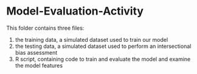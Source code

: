 # Model-Evaluation-Activity

This folder contains three files: 
1) the training data, a simulated dataset used to train our model
2) the testing data, a simulated dataset used to perform an intersectional bias assessment
3) R script, containing code to train and evaluate the model and examine the model features
